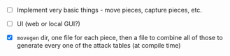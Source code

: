 - [ ] Implement very basic things - move pieces, capture pieces, etc.
- [ ] UI (web or local GUI?)

- [x] `movegen` dir, one file for each piece, then a file to combine all of those to generate every one of the attack tables (at compile time)
